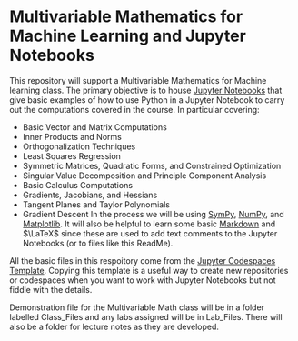 # Multivariable Mathematics for Machine Learning and Jupyter Notebooks

This repository will support a Multivariable Mathematics for Machine learning class.  The primary objective is to house [Jupyter Notebooks](https://jupyter.org/) that give basic examples of how to use Python in a Jupyter Notebook to carry out the computations covered in the course.  In particular covering:
- Basic Vector and Matrix Computations
- Inner Products and Norms
- Orthogonalization Techniques
- Least Squares Regression
- Symmetric Matrices, Quadratic Forms, and Constrained Optimization
- Singular Value Decomposition and Principle Component Analysis
- Basic Calculus Computations
- Gradients, Jacobians, and Hessians
- Tangent Planes and Taylor Polynomials
- Gradient Descent
In the process we will be using [SymPy](https://www.sympy.org/), [NumPy](https://numpy.org/), and [Matplotlib](https://matplotlib.org/).  It will also be helpful to learn some basic [Markdown](https://www.markdownguide.org/) and $\LaTeX$ since these are used to add text comments to the Jupyter Notebooks (or to files like this ReadMe).

All the basic files in this respoitory come from the [Jupyter Codespaces Template](https://github.com/github/codespaces-jupyter).  Copying this template is a useful way to create new repositories or codespaces when you want to work with Jupyter Notebooks but not fiddle with the details.

Demonstration file for the Multivariable Math class will be in a folder labelled Class_Files and any labs assigned will be in Lab_Files.  There will also be a folder for lecture notes as they are developed.


